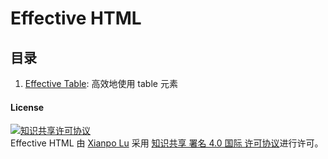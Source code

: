 # Effective HTML

## 目录

1. [Effective Table](./01.effective-table.md): 高效地使用 table 元素

#### License

<a rel="license" href="http://creativecommons.org/licenses/by/4.0/"><img alt="知识共享许可协议" style="border-width:0" src="https://i.creativecommons.org/l/by/4.0/80x15.png" /></a><br /><span xmlns:dct="http://purl.org/dc/terms/" href="http://purl.org/dc/dcmitype/Text" property="dct:title" rel="dct:type">Effective HTML</span> 由 <a xmlns:cc="http://creativecommons.org/ns#" href="https://github.com/luxp/effective-html" property="cc:attributionName" rel="cc:attributionURL">Xianpo Lu</a> 采用 <a rel="license" href="http://creativecommons.org/licenses/by/4.0/">知识共享 署名 4.0 国际 许可协议</a>进行许可。
